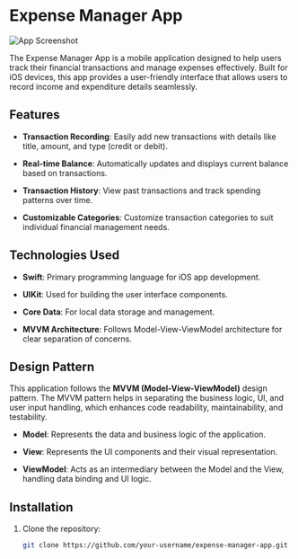 # Expense Manager App

![App Screenshot](screenshot.png)

The Expense Manager App is a mobile application designed to help users track their financial transactions and manage expenses effectively. Built for iOS devices, this app provides a user-friendly interface that allows users to record income and expenditure details seamlessly.

## Features

- **Transaction Recording**: Easily add new transactions with details like title, amount, and type (credit or debit).
  
- **Real-time Balance**: Automatically updates and displays current balance based on transactions.
  
- **Transaction History**: View past transactions and track spending patterns over time.
  
- **Customizable Categories**: Customize transaction categories to suit individual financial management needs.

## Technologies Used

- **Swift**: Primary programming language for iOS app development.
  
- **UIKit**: Used for building the user interface components.
  
- **Core Data**: For local data storage and management.
  
- **MVVM Architecture**: Follows Model-View-ViewModel architecture for clear separation of concerns.

## Design Pattern

This application follows the **MVVM (Model-View-ViewModel)** design pattern. The MVVM pattern helps in separating the business logic, UI, and user input handling, which enhances code readability, maintainability, and testability.

- **Model**: Represents the data and business logic of the application.
  
- **View**: Represents the UI components and their visual representation.
  
- **ViewModel**: Acts as an intermediary between the Model and the View, handling data binding and UI logic.

## Installation

1. Clone the repository:

   ```bash
   git clone https://github.com/your-username/expense-manager-app.git
